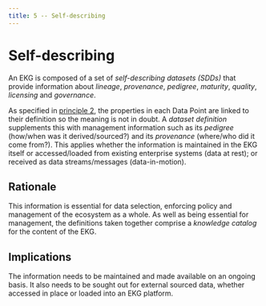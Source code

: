 ```yaml
---
title: 5 -- Self-describing
---
```

# Self-describing

An EKG is composed of a set of _self-describing datasets (SDDs)_ that provide 
information about _lineage_, _provenance_, _pedigree_, _maturity_, _quality_, 
_licensing_ and _governance_.

As specified in [principle 2](02-meaning), the properties in each Data Point are 
linked to their definition so the meaning is not in doubt. 
A _dataset definition_ supplements this with management information such as its _pedigree_ (how/when 
was it derived/sourced?) and its _provenance_ (where/who did it come from?). 
This applies whether the information is maintained in the EKG itself or accessed/loaded 
from existing enterprise systems (data at rest); or received as data streams/messages (data-in-motion).

## Rationale

This information is essential for data selection, enforcing policy and management of 
the ecosystem as a whole.
As well as being essential for management, the definitions taken together comprise a 
_knowledge catalog_ for the content of the EKG.

## Implications

The information needs to be maintained and made available on an ongoing basis.
It also needs to be sought out for external sourced data, whether accessed in place
or loaded into an EKG platform.
